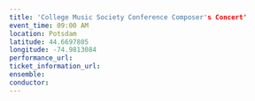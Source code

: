 ```yaml
---
title: 'College Music Society Conference Composer's Concert'
event_time: 09:00 AM
location: Potsdam
latitude: 44.6697805
longitude: -74.9813084
performance_url:
ticket_information_url:
ensemble:
conductor:
---
```


